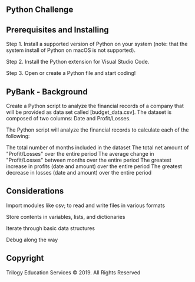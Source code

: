 ## Python Challenge


## Prerequisites and Installing

Step 1. Install a supported version of Python on your system (note: that the system install of Python on macOS is not supported).

Step 2. Install the Python extension for Visual Studio Code.


Step 3. Open or create a Python file and start coding!


## PyBank - Background

Create a Python script to analyze the financial records of a company that will be provided as data set called [budget_data.csv]. The dataset is composed of two columns: Date and Profit/Losses.

The Python script will analyze the financial records to calculate each of the following:

The total number of months included in the dataset
The total net amount of "Profit/Losses" over the entire period
The average change in "Profit/Losses" between months over the entire period
The greatest increase in profits (date and amount) over the entire period
The greatest decrease in losses (date and amount) over the entire period


## Considerations
Import modules like csv; to read and write files in various formats

Store contents in variables, lists, and dictionaries

Iterate through basic data structures

Debug along the way

## Copyright

Trilogy Education Services © 2019. All Rights Reserved
